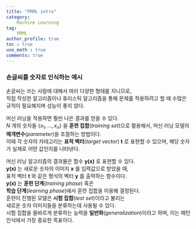 ```yaml
---
title: "PRML intro"
category:
    Machine Learning
tag:
    PRML
author_profile: true
toc : true
use_math : true
comments: true
---
```


### 손글씨를 숫자로 인식하는 예시
손글씨는 쓰는 사람에 대해서 여러 다양한 형태를 지니므로,  
직접 작성한 알고리즘이나 휴리스틱 알고리즘을 통해 문제를 적용하려고 할 때 수많은 규칙이 필요해지며 성능이 좋지 않다.   


머신 러닝을 적용하면 훨씬 나은 결과를 얻을 수 있다.   
_N_ 개의 숫자들 $\{x_1, ..., x_n\}$ 을 **훈련 집합**(_training set_)으로 활용해서, 머신 러닝 모델의 __매개변수__(_parameter_)을 조절하는 방법이다.   
이때 각 숫자의 카테고리는 __표적 벡터__(_target vector_) __t__ 로 표현할   수 있으며, 해당 숫자가 실제로 어떤 값인지를 나타낸다.  


머신 러닝 알고리즘의 결과물은 함수 __y(x)__ 로 표현할 수 있다.   
__y(x)__ 는 새로운 숫자의 이미지 __x__ 를 입력값으로 받았을 때,  
표적 벡터 __t__ 와 같은 형식의 벡터 __y__ 를 출력하는 함수이다.  
__y(x)__ 는 __훈련 단계__(_training phase_) 혹은  
__학습 단계__(_learning phase_)에서 훈련 집합을 이용해 결정된다.  
훈련이 진행된 모델은 __시험 집합__(_test set_)이라고 불리는  
새로운 숫자 이미지들을 분류하는데 사용될 수 있다.  
시험 집합을 올바르게 분류하는 능력을 __일반화__(_generalization_)이라고  하며, 이는 패턴 인식에서 가장 중요한 목표이다.
